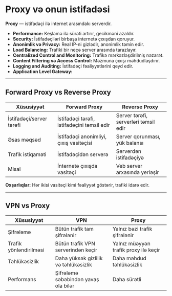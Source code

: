 
# Proxy və onun istifadəsi

**Proxy** — istifadəçi ilə internet arasındakı serverdir.

- **Performance:** Keşləmə ilə sürəti artırır, gecikməni azaldır.
- **Security:** İstifadəçiləri birbaşa internetə çıxışdan qoruyur.
- **Anonimlik və Privacy:** Real IP-ni gizlədir, anonimlik təmin edir.
- **Load Balancing:** Trafiki bir neçə server arasında tarazlayır.
- **Centralized Control and Monitoring:** Trafikə mərkəzləşdirilmiş nəzarət.
- **Content Filtering və Access Control:** Məzmuna çıxışı məhdudlaşdırır.
- **Logging and Auditing:** İstifadəçi fəaliyyətlərini qeyd edir.
- **Application Level Gateway:** 

---

## Forward Proxy vs Reverse Proxy

| Xüsusiyyət             | Forward Proxy                         | Reverse Proxy                         |
|-----------------------|-------------------------------------|-------------------------------------|
| İstifadəçi/server tərəfi | İstifadəçi tərəfi, istifadəçini təmsil edir | Server tərəfi, serverləri təmsil edir |
| Əsas məqsəd            | İstifadəçi anonimliyi, çıxış vasitəçisi | Server qorunması, yük balansı       |
| Trafik istiqaməti      | İstifadəçidən serverə                 | Serverdən istifadəçiyə               |
| Misal                  | İnternetə çıxışda vasitəçi          | Veb server arxasında yerləşir       |

**Oxşarlıqlar:** Hər ikisi vasitəçi kimi fəaliyyət göstərir, trafiki idarə edir.

---

## VPN vs Proxy

| Xüsusiyyət          | VPN                                  | Proxy                             |
|--------------------|------------------------------------|----------------------------------|
| Şifrələmə          | Bütün trafik tam şifrələnir         | Yalnız bəzi trafik şifrələnir     |
| Trafik yönləndirilməsi | Bütün trafik VPN serverindən keçir | Yalnız müəyyən trafik proxy ilə keçir |
| Təhlükəsizlik       | Daha yüksək gizlilik və təhlükəsizlik | Daha məhdud təhlükəsizlik         |
| Performans         | Şifrələmə səbəbindən yavaş ola bilər | Daha sürətli                     |
